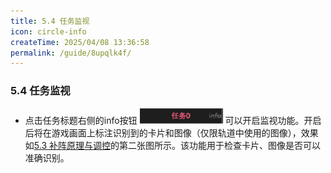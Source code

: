 ```yaml
---
title: 5.4 任务监视
icon: circle-info
createTime: 2025/04/08 13:36:58
permalink: /guide/8upqlk4f/
---
```


### 5.4 任务监视

- 点击任务标题右侧的info按钮 <img src="./picture/5.4.0.1.png" alt="" width="133" height="25"> 可以开启监视功能。开启后将在游戏画面上标注识别到的卡片和图像（仅限轨道中使用的图像），效果如[5.3 补阵原理与调控](5.3.md)的第二张图所示。该功能用于检查卡片、图像是否可以准确识别。
